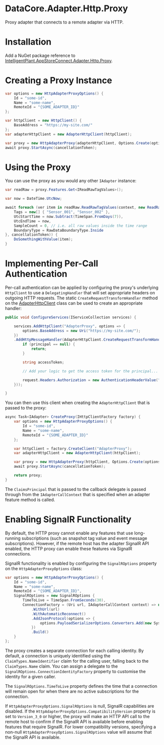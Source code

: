 ﻿# DataCore.Adapter.Http.Proxy

Proxy adapter that connects to a remote adapter via HTTP.


# Installation

Add a NuGet package reference to [IntelligentPlant.AppStoreConnect.Adapter.Http.Proxy](https://www.nuget.org/packages/IntelligentPlant.AppStoreConnect.Adapter.Http.Proxy).


# Creating a Proxy Instance

```csharp
var options = new HttpAdapterProxyOptions() {
    Id = "some-id",
    Name = "some-name",
    RemoteId = "{SOME_ADAPTER_ID}"
};

var httpClient = new HttpClient() {
    BaseAddress = "https://my-site.com/"
};
var adapterHttpClient = new AdapterHttpClient(httpClient);

var proxy = new HttpAdapterProxy(adapterHttpClient, Options.Create(options), NullLoggerFactory.Instance);
await proxy.StartAsync(cancellationToken);
```


# Using the Proxy

You can use the proxy as you would any other `IAdapter` instance:

```csharp
var readRaw = proxy.Features.Get<IReadRawTagValues>();

var now = DateTime.UtcNow;

await foreach (ver item in readRaw.ReadRawTagValues(context, new ReadRawTagValuesRequest() {
    Tags = new[] { "Sensor_001", "Sensor_002" },
    UtcStartTime = now.Subtract(TimeSpan.FromDays(7)),
    UtcEndTime = now,
    SampleCount = 0, // i.e. all raw values inside the time range
    BoundaryType = RawDataBoundaryType.Inside
}, cancellationToken)) {
    DoSomethingWithValue(item);
}
```


# Implementing Per-Call Authentication

Per-call authentication can be applied by configuring the proxy's underlying `HttpClient` to use a `DelegatingHandler` that will set appropriate headers on outgoing HTTP requests. The static `CreateRequestTransformHandler` method on the [AdapterHttpClient](/src/DataCore.Adapter.Http.Client/AdapterHttpClient.cs) class can be used to create an appropriate handler:

```csharp
public void ConfigureServices(IServiceCollection services) {

    services.AddHttpClient("AdapterProxy", options => {
        options.BaseAddress = new Uri("https://my-site.com/");
    })
    .AddHttpMessageHandler(AdapterHttpClient.CreateRequestTransformHandler(async (request, principal, cancellationToken) => {
        if (principal == null) {
            return;
        }

        string accessToken;

        // Add your logic to get the access token for the principal...

        request.Headers.Authorization = new AuthenticationHeaderValue("Bearer", token);
    }));

}
```

You can then use this client when creating the `AdapterHttpClient` that is passed to the proxy:

```csharp
async Task<IAdapter> CreateProxy(IHttpClientFactory factory) {
    var options = new HttpAdapterProxyOptions() {
        Id = "some-id",
        Name = "some-name",
        RemoteId = "{SOME_ADAPTER_ID}"
    };

    var httpClient = factory.CreateClient("AdapterProxy");
    var adapterHttpClient = new AdapterHttpClient(httpClient);

    var proxy = new HttpAdapterProxy(httpClient, Options.Create(options), NullLoggerFactory.Instance);
    await proxy.StartAsync(cancellationToken);

    return proxy;
}
```

The `ClaimsPrincipal` that is passed to the callback delegate is passed through from the `IAdapterCallContext` that is specified when an adapter feature method is called.


# Enabling SignalR Functionality

By default, the HTTP proxy cannot enable any features that use long-running subscriptions (such as snapshot tag value and event message subscriptions). However, if the remote host has the adapter SignalR API enabled, the HTTP proxy can enable these features via SignalR connections.

SignalR functionality is enabled by configuring the `SignalROptions` property on the `HttpAdapterProxyOptions` class:

```csharp
var options = new HttpAdapterProxyOptions() {
    Id = "some-id",
    Name = "some-name",
    RemoteId = "{SOME_ADAPTER_ID}",
    SignalROptions = new SignalROptions {
        TimeToLive = TimeSpan.FromSeconds(30),
        ConnectionFactory = (Uri url, IAdapterCallContext context) => new HubConnectionBuilder()
            .WithUrl(url)
            .WithAutomaticReconnect()
            .AddJsonProtocol(options => {
                options.PayloadSerializerOptions.Converters.Add(new System.Text.Json.Serialization.JsonStringEnumConverter());
            })
            .Build()
    }
};
```

The proxy creates a separate connection for each calling identity. By default, a connection is uniquely identified using the `ClaimTypes.NameIdentifier` claim for the calling user, falling back to the `ClaimTypes.Name` claim. You can assign a delegate to the `SignalROptions.ConnectionIdentityFactory` property to customise the identity for a given caller.

The `SignalROptions.TimeToLive` property defines the time that a connection will remain open for when there are no active subscriptions for the connection.

If `HttpAdapterProxyOptions.SignalROptions` is null, SignalR capabilities are disabled. If the `HttpAdapterProxyOptions.CompatibilityVersion` property is set to `Version_3_0` or higher, the proxy will make an HTTP API call to the remote host to confirm if the SignalR API is available before enabling features that require SignalR. For lower compatibility versions, specifying a non-null `HttpAdapterProxyOptions.SignalROptions` value will assume that the SignalR API is available.
